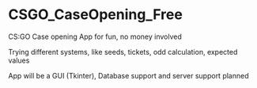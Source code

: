 # CSGO_CaseOpening_Free
CS:GO Case opening App for fun, no money involved

Trying different systems, like seeds, tickets, odd calculation, expected values

App will be a GUI (Tkinter), Database support and server support planned
